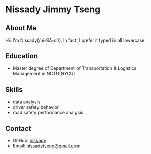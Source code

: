# Nissady Jimmy Tseng

## About Me
Hi~I'm Nissady(/ni-SA-di/). In fact, I prefer it typed in all lowercase.

## Education
- Master degree of Department of Transportation & Logistics Management in NCTU(NYCU)

## Skills
- data analysis
- driver safety behavior
- road safety performance analysis

<!--
## Projects
- [Project 1](link-to-project1): Brief description.
- [Project 2](link-to-project2): Brief description.
-->

## Contact
- GitHub: [nissady](https://github.com/YourGitHubUsername)
- Email: nissadytseng@gmail.com

<!---
nissady/nissady is a ✨ special ✨ repository because its `README.md` (this file) appears on your GitHub profile.
You can click the Preview link to take a look at your changes.
--->
